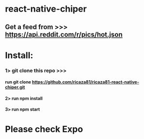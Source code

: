 # react-native-chiper

## Get a feed from >>> https://api.reddit.com/r/pics/hot.json

# Install:
### 1> git clone this repo >>> 
#### run git clone https://github.com/ricaza81/ricaza81-react-native-chiper.git
#### 2> run npm install
#### 3> run npm start

# Please check Expo